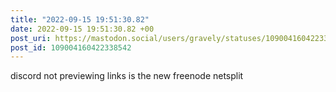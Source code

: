 ```yaml
---
title: "2022-09-15 19:51:30.82"
date: 2022-09-15 19:51:30.82 +00
post_uri: https://mastodon.social/users/gravely/statuses/109004160422338542
post_id: 109004160422338542
---
```

discord not previewing links is the new freenode netsplit


